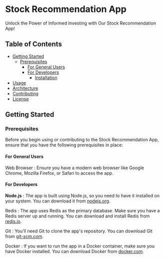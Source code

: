 # Stock Recommendation App

Unlock the Power of Informed Investing with Our Stock Recommendation App!

## Table of Contents

- [Getting Started](#getting-started)
  - [Prerequisites](#prerequisites)
    - [For General Users](#for-general-users)
    - [For Developers](#for-developers)
      - [Installation](#installation-for-developers)
- [Usage](#usage)
- [Architecture](#architecture)
- [Contributing](#contributing)
- [License](#license)

## Getting Started

### Prerequisites

Before you begin using or contributing to the Stock Recommendation App, ensure that you have the following prerequisites in place:

#### For General Users

Web Browser : Ensure you have a modern web browser like Google Chrome, Mozilla Firefox, or Safari to access the app.

#### For Developers

<strong>Node.js</strong> : The app is built using Node.js, so you need to have it installed on your system. You can download it from <a href="https://nodejs.org/en">nodejs.org</a>.

Redis : The app uses Redis as the primary database. Make sure you have a Redis server up and running. You can download and install Redis from <a href="https://redis.io/docs/getting-started/installation/">redis.io</a>.

Git : You'll need Git to clone the app's repository. You can download Git from <a href="https://git-scm.com/book/en/v2/Getting-Started-Installing-Git">git-scm.com</a>.

Docker : If you want to run the app in a Docker container, make sure you have Docker installed. You can download Docker from <a href="https://docs.docker.com/get-docker/">docker.com</a>.
